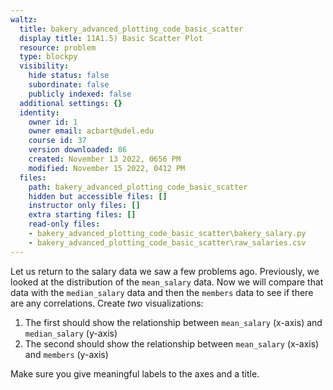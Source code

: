 ```yaml
---
waltz:
  title: bakery_advanced_plotting_code_basic_scatter
  display title: 11A1.5) Basic Scatter Plot
  resource: problem
  type: blockpy
  visibility:
    hide status: false
    subordinate: false
    publicly indexed: false
  additional settings: {}
  identity:
    owner id: 1
    owner email: acbart@udel.edu
    course id: 37
    version downloaded: 86
    created: November 13 2022, 0656 PM
    modified: November 15 2022, 0412 PM
  files:
    path: bakery_advanced_plotting_code_basic_scatter
    hidden but accessible files: []
    instructor only files: []
    extra starting files: []
    read-only files:
    - bakery_advanced_plotting_code_basic_scatter\bakery_salary.py
    - bakery_advanced_plotting_code_basic_scatter\raw_salaries.csv
---
```

Let us return to the salary data we saw a few problems ago. Previously, we looked at the distribution of the `mean_salary` data. Now we will compare that data with the `median_salary` data and then the `members` data to see if there are any correlations. Create *two* visualizations:

1. The first should show the relationship between `mean_salary` (x-axis) and `median_salary` (y-axis)
2. The second should show the relationship between `mean_salary` (x-axis) and `members` (y-axis)

Make sure you give meaningful labels to the axes and a title.